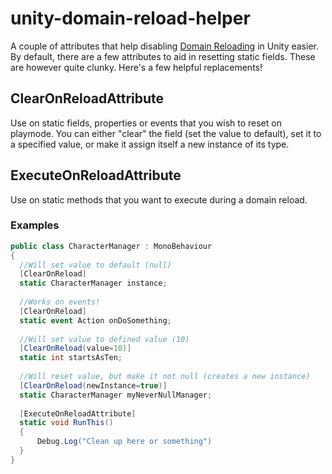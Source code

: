 # unity-domain-reload-helper
A couple of attributes that help disabling [Domain Reloading](https://docs.unity3d.com/2019.3/Documentation/Manual/DomainReloading.html) in Unity easier. By default, there are a few attributes to aid in resetting static fields. These are however quite clunky. Here's a few helpful replacements!

## ClearOnReloadAttribute
Use on static fields, properties or events that you wish to reset on playmode. You can either "clear" the field (set the value to default), set it to a specified value, or make it assign itself a new instance of its type.

## ExecuteOnReloadAttribute
Use on static methods that you want to execute during a domain reload. 

### Examples
```csharp
public class CharacterManager : MonoBehaviour
{
  //Will set value to default (null)
  [ClearOnReload]
  static CharacterManager instance;
  
  //Works on events!
  [ClearOnReload]
  static event Action onDoSomething;
  
  //Will set value to defined value (10)
  [ClearOnReload(value=10)]
  static int startsAsTen;
  
  //Will reset value, but make it not null (creates a new instance)
  [ClearOnReload(newInstance=true)]
  static CharacterManager myNeverNullManager;
  
  [ExecuteOnReloadAttribute]
  static void RunThis() 
  {
      Debug.Log("Clean up here or something")
  }
}
```
